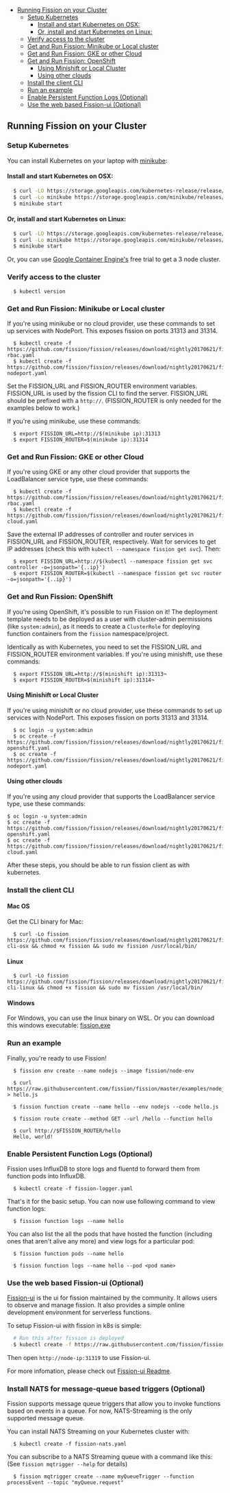 
- [Running Fission on your Cluster](#running-fission-on-your-cluster)
  * [Setup Kubernetes](#setup-kubernetes)
    + [Install and start Kubernetes on OSX:](#install-and-start-kubernetes-on-osx)
    + [Or, install and start Kubernetes on Linux:](#or-install-and-start-kubernetes-on-linux)
  * [Verify access to the cluster](#verify-access-to-the-cluster)
  * [Get and Run Fission: Minikube or Local cluster](#get-and-run-fission-minikube-or-local-cluster)
  * [Get and Run Fission: GKE or other Cloud](#get-and-run-fission-gke-or-other-cloud)
  * [Get and Run Fission: OpenShift](#get-and-run-fission-openshift)
    + [Using Minishift or Local Cluster](#using-minishift-or-local-cluster)
    + [Using other clouds](#using-other-clouds)
  * [Install the client CLI](#install-the-client-cli)
  * [Run an example](#run-an-example)
  * [Enable Persistent Function Logs (Optional)](#enable-persistent-function-logs-optional)
  * [Use the web based Fission-ui (Optional)](#use-the-web-based-fission-ui-optional)

## Running Fission on your Cluster

### Setup Kubernetes

You can install Kubernetes on your laptop with [minikube](https://github.com/kubernetes/minikube):

#### Install and start Kubernetes on OSX:
```bash
  $ curl -LO https://storage.googleapis.com/kubernetes-release/release/$(curl -s https://storage.googleapis.com/kubernetes-release/release/stable.txt)/bin/darwin/amd64/kubectl && chmod +x kubectl && sudo mv kubectl /usr/local/bin
  $ curl -Lo minikube https://storage.googleapis.com/minikube/releases/v0.16.0/minikube-darwin-amd64 && chmod +x minikube && sudo mv minikube /usr/local/bin/
  $ minikube start
```

#### Or, install and start Kubernetes on Linux:
```bash
  $ curl -LO https://storage.googleapis.com/kubernetes-release/release/$(curl -s https://storage.googleapis.com/kubernetes-release/release/stable.txt)/bin/linux/amd64/kubectl && chmod +x kubectl && sudo mv kubectl /usr/local/bin
  $ curl -Lo minikube https://storage.googleapis.com/minikube/releases/v0.16.0/minikube-linux-amd64 && chmod +x minikube && sudo mv minikube /usr/local/bin/
  $ minikube start
```

Or, you can use [Google Container Engine's](https://cloud.google.com/container-engine/) free trial to get a 3 node cluster.

### Verify access to the cluster

```
  $ kubectl version
```

### Get and Run Fission: Minikube or Local cluster

If you're using minikube or no cloud provider, use these commands to
set up services with NodePort.  This exposes fission on ports 31313
and 31314.

```
  $ kubectl create -f https://github.com/fission/fission/releases/download/nightly20170621/fission-rbac.yaml
  $ kubectl create -f https://github.com/fission/fission/releases/download/nightly20170621/fission-nodeport.yaml
```

Set the FISSION_URL and FISSION_ROUTER environment variables.
FISSION_URL is used by the fission CLI to find the server.
FISSION_URL should be prefixed with a `http://`.  (FISSION_ROUTER is
only needed for the examples below to work.)

If you're using minikube, use these commands:

```
  $ export FISSION_URL=http://$(minikube ip):31313
  $ export FISSION_ROUTER=$(minikube ip):31314
```


### Get and Run Fission: GKE or other Cloud

If you're using GKE or any other cloud provider that supports the
LoadBalancer service type, use these commands:

```
  $ kubectl create -f https://github.com/fission/fission/releases/download/nightly20170621/fission-rbac.yaml
  $ kubectl create -f https://github.com/fission/fission/releases/download/nightly20170621/fission-cloud.yaml
```

Save the external IP addresses of controller and router services in
FISSION_URL and FISSION_ROUTER, respectively.  Wait for services to
get IP addresses (check this with ```kubectl --namespace fission get
svc```).  Then:

```
  $ export FISSION_URL=http://$(kubectl --namespace fission get svc controller -o=jsonpath='{..ip}')
  $ export FISSION_ROUTER=$(kubectl --namespace fission get svc router -o=jsonpath='{..ip}')
```

### Get and Run Fission: OpenShift

If you're using OpenShift, it's possible to run Fission on it! The
deployment template needs to be deployed as a user with cluster-admin
permissions (like `system:admin`), as it needs to create a
`ClusterRole` for deploying function containers from the `fission`
namespace/project.

Identically as with Kubernetes, you need to set the FISSION_URL and FISSION_ROUTER environment variables. If you're using minishift, use these commands:

```
  $ export FISSION_URL=http://$(minishift ip):31313¬
  $ export FISSION_ROUTER=$(minishift ip):31314¬
```
#### Using Minishift or Local Cluster

If you're using minishift or no cloud provider, use these commands to set up services with NodePort. This exposes fission on ports 31313 and 31314.

```
  $ oc login -u system:admin
  $ oc create -f https://github.com/fission/fission/releases/download/nightly20170621/fission-openshift.yaml
  $ oc create -f https://github.com/fission/fission/releases/download/nightly20170621/fission-nodeport.yaml
```

#### Using other clouds

If you're using any cloud provider that supports the LoadBalancer service type, use these commands:

```
$ oc login -u system:admin
$ oc create -f https://github.com/fission/fission/releases/download/nightly20170621/fission-openshift.yaml
$ oc create -f https://github.com/fission/fission/releases/download/nightly20170621/fission-cloud.yaml
```
After these steps, you should be able to run fission client as with kubernetes.

### Install the client CLI

#### Mac OS

Get the CLI binary for Mac:

```
  $ curl -Lo fission https://github.com/fission/fission/releases/download/nightly20170621/fission-cli-osx && chmod +x fission && sudo mv fission /usr/local/bin/
```

#### Linux

```
  $ curl -Lo fission https://github.com/fission/fission/releases/download/nightly20170621/fission-cli-linux && chmod +x fission && sudo mv fission /usr/local/bin/
```

#### Windows

For Windows, you can use the linux binary on WSL. Or you can download
this windows executable: [fission.exe](https://github.com/fission/fission/releases/download/nightly20170621/fission-cli-windows.exe)

### Run an example

Finally, you're ready to use Fission!

```
  $ fission env create --name nodejs --image fission/node-env

  $ curl https://raw.githubusercontent.com/fission/fission/master/examples/nodejs/hello.js > hello.js

  $ fission function create --name hello --env nodejs --code hello.js
  
  $ fission route create --method GET --url /hello --function hello
  
  $ curl http://$FISSION_ROUTER/hello
  Hello, world!
```


### Enable Persistent Function Logs (Optional)

Fission uses InfluxDB to store logs and fluentd to forward them from
function pods into InfluxDB.  

```
  $ kubectl create -f fission-logger.yaml
```

That's it for the basic setup.  You can now use following command to view function logs:

```
  $ fission function logs --name hello
```

You can also list the all the pods that have hosted the function
(including ones that aren't alive any more) and view logs for a
particular pod:

```
  $ fission function pods --name hello

  $ fission function logs --name hello --pod <pod name>
```

### Use the web based Fission-ui (Optional)

[Fission-ui](https://github.com/fission/fission-ui) is the ui for fission maintained by the community.
It allows users to observe and manage fission. It also provides a simple online development environment for serverless functions.

To setup Fission-ui with fission in k8s is simple:

```bash
  # Run this after fission is deployed
  $ kubectl create -f https://raw.githubusercontent.com/fission/fission-ui/master/docker/fission-ui.yaml
```

Then open `http://node-ip:31319` to use Fission-ui.

For more infomation, please check out [Fission-ui Readme](https://github.com/fission/fission-ui/blob/master/README.md).

### Install NATS for message-queue based triggers (Optional)

Fission supports message queue triggers that allow you to invoke
functions based on events in a queue.  For now, NATS-Streaming is the
only supported message queue.

You can install NATS Streaming on your Kubernetes cluster with:

```
  $ kubectl create -f fission-nats.yaml
```

You can subscribe to a NATS Streaming queue with a command like this:
(See `fission mqtrigger --help` for details)

```
  $ fission mqtrigger create --name myQueueTrigger --function processEvent --topic "myQueue.request" 
```
